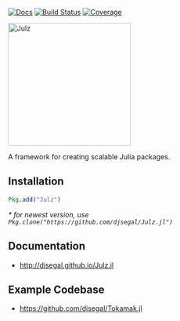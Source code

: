 [![Docs](https://img.shields.io/badge/docs-latest-blue.svg)](http://djsegal.github.io/Julz.jl) [![Build Status](https://travis-ci.org/djsegal/Julz.jl.svg?branch=master)](https://travis-ci.org/djsegal/Julz.jl) [![Coverage](https://codecov.io/gh/djsegal/Julz.jl/branch/master/graph/badge.svg)](https://codecov.io/gh/djsegal/Julz.jl)

<a target="_blank" href="http://djsegal.github.io/Julz.jl"> <img
src="https://raw.githubusercontent.com/djsegal/Julz.jl/master/docs/public/assets/images/logo.png"
alt="Julz" width="250"></img> </a>

A framework for creating scalable Julia packages.

## Installation

```julia
Pkg.add("Julz")
```

*\* for newest version, use `Pkg.clone("https://github.com/djsegal/Julz.jl")`*

## Documentation

- http://djsegal.github.io/Julz.jl

## Example Codebase

- https://github.com/djsegal/Tokamak.jl
